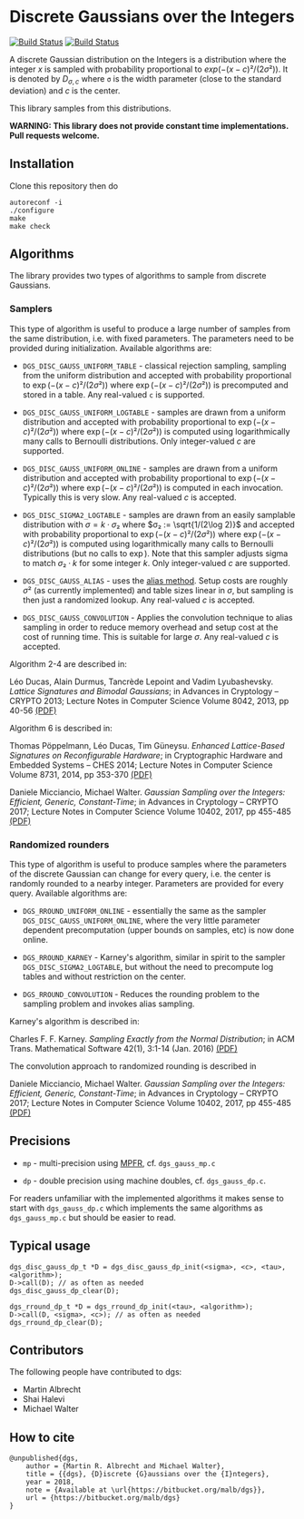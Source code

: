 # Discrete Gaussians over the Integers #

[![Build Status](https://travis-ci.com/malb/dgs.svg?branch=master)](https://travis-ci.com/malb/dgs) [![Build Status](https://img.shields.io/bitbucket/pipelines/malb/dgs.svg)](https://bitbucket.org/malb/dgs/addon/pipelines/home) 



A discrete Gaussian distribution on the Integers is a distribution where the integer $x$ is sampled with probability proportional to $exp(-(x-c)²/(2σ²))$. It is denoted by $D_{σ,c}$ where `σ` is the width parameter (close to the standard deviation) and $c$ is the center.

This library samples from this distributions.

**WARNING: This library does not provide constant time implementations. Pull requests welcome.**

## Installation ##

Clone this repository then do

    autoreconf -i
    ./configure
    make
    make check

## Algorithms ##

The library provides two types of algorithms to sample from discrete Gaussians.

### Samplers

This type of algorithm is useful to produce a large number of samples from the same distribution, i.e. with fixed parameters. The parameters need to be provided during initialization. Available algorithms are:

  - `DGS_DISC_GAUSS_UNIFORM_TABLE` - classical rejection sampling, sampling from the uniform distribution and accepted with probability proportional to $\exp(-(x-c)²/(2σ²))$ where $\exp(-(x-c)²/(2σ²))$ is precomputed and stored in a table. Any real-valued `c` is supported.

  - `DGS_DISC_GAUSS_UNIFORM_LOGTABLE` - samples are drawn from a uniform distribution and accepted with probability proportional to $\exp(-(x-c)²/(2σ²))$ where $\exp(-(x-c)²/(2σ²))$ is computed using logarithmically many calls to Bernoulli distributions. Only integer-valued $c$ are supported.

  - `DGS_DISC_GAUSS_UNIFORM_ONLINE` - samples are drawn from a uniform distribution and accepted with probability proportional to $\exp(-(x-c)²/(2σ²))$ where $\exp(-(x-c)²/(2σ²))$ is computed in each invocation. Typically this is very slow. Any real-valued $c$ is accepted.

  - `DGS_DISC_SIGMA2_LOGTABLE` - samples are drawn from an easily samplable distribution with $σ = k·σ₂$ where $σ₂ := \sqrt{1/(2\log 2)}$ and accepted with probability proportional to $\exp(-(x-c)²/(2σ²))$ where $\exp(-(x-c)²/(2σ²))$ is computed using logarithmically many calls to Bernoulli distributions (but no calls to $\exp$). Note that this sampler adjusts sigma to match $σ₂·k$ for some integer $k$. Only integer-valued $c$ are supported.

  - `DGS_DISC_GAUSS_ALIAS` - uses the [alias method](https://en.wikipedia.org/wiki/Alias_method). Setup costs are roughly $σ²$ (as currently implemented) and table sizes linear in $σ$, but sampling is then just a randomized lookup. Any real-valued $c$ is accepted.
  
  - `DGS_DISC_GAUSS_CONVOLUTION` - Applies the convolution technique to alias sampling in order to reduce memory overhead and setup cost at the cost of running time. This is suitable for large $σ$. Any real-valued $c$ is accepted.
    
Algorithm 2-4 are described in:

  Léo Ducas, Alain Durmus, Tancrède Lepoint and Vadim Lyubashevsky. *Lattice Signatures and Bimodal Gaussians*; in Advances in Cryptology – CRYPTO 2013; Lecture Notes in Computer Science Volume 8042, 2013, pp 40-56 [(PDF)](http://www.di.ens.fr/~lyubash/papers/bimodal.pdf)
  
Algorithm 6 is described in:
  
  Thomas Pöppelmann, Léo Ducas, Tim Güneysu. *Enhanced Lattice-Based Signatures on Reconfigurable Hardware*; in Cryptographic Hardware and Embedded Systems – CHES 2014; Lecture Notes in Computer Science Volume 8731, 2014, pp 353-370 [(PDF)](https://eprint.iacr.org/2014/254.pdf)
  
  Daniele Micciancio, Michael Walter. *Gaussian Sampling over the Integers: Efficient, Generic, Constant-Time*; in Advances in Cryptology – CRYPTO 2017; Lecture Notes in Computer Science Volume 10402, 2017, pp 455-485 [(PDF)](https://eprint.iacr.org/2017/259.pdf)

### Randomized rounders

This type of algorithm is useful to produce samples where the parameters of the discrete Gaussian can change for every query, i.e. the center is randomly rounded to a nearby integer. Parameters are provided for every query. Available algorithms are:

  - `DGS_RROUND_UNIFORM_ONLINE` - essentially the same as the sampler `DGS_DISC_GAUSS_UNIFORM_ONLINE`, where the very little parameter dependent precomputation (upper bounds on samples, etc) is now done online.
  
  - `DGS_RROUND_KARNEY` - Karney's algorithm, similar in spirit to the sampler `DGS_DISC_SIGMA2_LOGTABLE`, but without the need to precompute log tables and without restriction on the center.
  
  - `DGS_RROUND_CONVOLUTION` - Reduces the rounding problem to the sampling problem and invokes alias sampling.
  
  Karney's algorithm is described in:
  
  Charles F. F. Karney. *Sampling Exactly from the Normal Distribution*; in ACM Trans. Mathematical Software 42(1), 3:1-14 (Jan. 2016) [(PDF)](https://arxiv.org/pdf/1303.6257)
  
The convolution approach to randomized rounding is described in
  
  Daniele Micciancio, Michael Walter. *Gaussian Sampling over the Integers: Efficient, Generic, Constant-Time*; in Advances in Cryptology – CRYPTO 2017; Lecture Notes in Computer Science Volume 10402, 2017, pp 455-485 [(PDF)](https://eprint.iacr.org/2017/259.pdf)

## Precisions ##

- `mp` - multi-precision using [MPFR](http://www.mpfr.org/), cf. `dgs_gauss_mp.c`

- `dp` - double precision using machine doubles, cf. `dgs_gauss_dp.c`.

For readers unfamiliar with the implemented algorithms it makes sense to start with ``dgs_gauss_dp.c`` which implements the same algorithms as ``dgs_gauss_mp.c`` but should be easier to read.

## Typical usage ##

    dgs_disc_gauss_dp_t *D = dgs_disc_gauss_dp_init(<sigma>, <c>, <tau>, <algorithm>);
    D->call(D); // as often as needed
    dgs_disc_gauss_dp_clear(D);

    dgs_rround_dp_t *D = dgs_rround_dp_init(<tau>, <algorithm>);
    D->call(D, <sigma>, <c>); // as often as needed
    dgs_rround_dp_clear(D);

## Contributors

The following people have contributed to dgs:

- Martin Albrecht
- Shai Halevi
- Michael Walter

## How to cite

	@unpublished{dgs,
	    author = {Martin R. Albrecht and Michael Walter},
	    title = {{dgs}, {D}iscrete {G}aussians over the {I}ntegers},
	    year = 2018,
	    note = {Available at \url{https://bitbucket.org/malb/dgs}},
	    url = {https://bitbucket.org/malb/dgs}
	}
